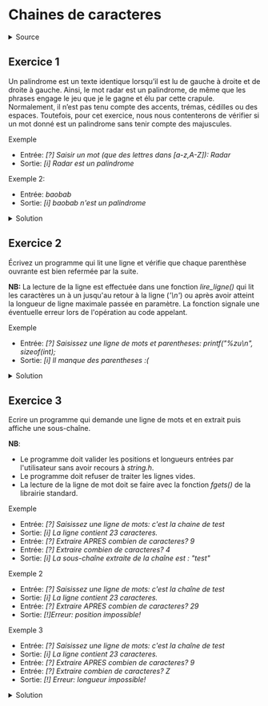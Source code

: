 # Chaines de caracteres
<details>
<summary>Source</summary>
(https://zestedesavoir.com/tutoriels/755/le-langage-c-1/1043_aggregats-memoire-et-fichiers/4283_les-chaines-de-caracteres/)
</details>

## Exercice 1
Un palindrome est un texte identique lorsqu’il est lu de gauche à droite et de droite à gauche. Ainsi, le mot radar est un palindrome, de même que les phrases engage le jeu que je le gagne et élu par cette crapule. Normalement, il n’est pas tenu compte des accents, trémas, cédilles ou des espaces. Toutefois, pour cet exercice, nous nous contenterons de vérifier si un mot donné est un palindrome sans tenir compte des majuscules.

Exemple
- Entrée: _[?] Saisir un mot (que des lettres dans [a-z,A-Z]): Radar_
- Sortie: _[i] Radar est un palindrome_

Exemple 2:
- Entrée: _baobab_
- Sortie: _[i] baobab n'est un palindrome_

<details>
<summary>Solution</summary>

~~~cpp

#include <stdio.h>
#include <stdbool.h>
#include <ctype.h>

// test si la chaine passée en argument est un palindrome
bool palindrome(char *s) {
    size_t len = 0;

    // calcul de la longueur de la chaine
    while (s[len] != '\0') ++len;

    // test de la symétrie des caractères
    for (size_t i = 0; i < len; ++i)
        if (s[i] != s[len - 1 - i]) return false;

    return true;
}

int main() {
    char str[100], upstr[100];
    int i;

    // mot à saisir
    printf("[?] Saisir un mot (que des lettres dans [a-z,A-Z]): ");
    scanf("%99s", str);

    // conversion en majuscules
    for (i = 0; i < 99; i++) upstr[i] = toupper(str[i]);

    // test du palindrome sur le mot en majuscules
    if (palindrome(upstr)) printf("[i] %s est un palindrome\n", str);
    else printf("[i] %s n'est pas un palindrome\n", str);

    return 0;
}

~~~
</details>

## Exercice 2
Écrivez un programme qui lit une ligne et vérifie que chaque parenthèse ouvrante est bien refermée par la suite.
 
**NB:** La lecture de la ligne est effectuée dans une fonction _lire_ligne()_ qui lit les caractères un à un jusqu'au retour à la ligne (_'\n'_) ou après avoir atteint la longueur de ligne maximale passée en paramètre. La fonction signale une éventuelle erreur lors de l'opération au code appelant.

Exemple
- Entrée: _[?] Saisissez une ligne de mots et parentheses: printf("%zu\n", sizeof(int);_
- Sortie: _[i] Il manque des parentheses :(_

<details>
<summary>Solution</summary>

~~~cpp

#include <stdio.h>
#include <stdbool.h>

// Wikipedia: "Lisp (historically LISP, an abbreviation of "list processing") is a family of programming languages
//             with a long history and a distinctive, fully parenthesized"
// Anecdote: certains interprètent "lisp" comme "Lot of Idiot and Stupid Parenthesis"... :o 

bool lire_ligne(char *chaine, size_t max) {
    size_t i;

    for (i = 0; i < max - 1; ++i) {
        char c;

        if (scanf("%c", &c) != 1) return false;
        else if (c == '\n') break;

        chaine[i] = c;
    }

    chaine[i] = '\0';
    return true;
}

int main(void) {
    char s[255];

    printf("Saisissez une ligne de mots et parentheses: ");

    if (!lire_ligne(s, sizeof s)) {
        printf("[!] Erreur lors de la saisie.\n");
        return -1;
    }

    int n = 0;

    for (char *t = s; *t != '\0'; ++t) {
        if (*t == '(') ++n;
        else if (*t == ')') --n;

        if (n < 0) break;
    }

    if (n == 0) printf("[i] Le compte est bon :)\n");
    else printf("[i] Il manque des parentheses :(\n");

    return 0;
}

~~~
</details>

## Exercice 3
Ecrire un programme qui demande une ligne de mots et en extrait puis affiche une sous-chaîne.

**NB**:
- Le programme doit valider les positions et longueurs entrées par l'utilisateur sans avoir recours à _string.h_.
- Le programme doit refuser de traiter les lignes vides.
- La lecture de la ligne de mot doit se faire avec la fonction _fgets()_ de la librairie standard.

Exemple
- Entrée: _[?] Saisissez une ligne de mots: c'est la chaine de test_
- Sortie: _[i] La ligne contient 23 caracteres._
- Entrée: _[?] Extraire APRES combien de caracteres? 9_
- Entrée: _[?] Extraire combien de caracteres? 4_
- Sortie: _[i] La sous-chaîne extraite de la chaîne est : "test"_

Exemple 2
- Entrée: _[?] Saisissez une ligne de mots: c'est la chaîne de test_
- Sortie: _[i] La ligne contient 23 caracteres._
- Entrée: _[?] Extraire APRES combien de caracteres? 29_
- Sortie: _[!]Erreur: position impossible!_

Exemple 3
- Entrée: _[?] Saisissez une ligne de mots: c'est la chaîne de test_
- Sortie: _[i] La ligne contient 23 caracteres._
- Entrée: _[?] Extraire APRES combien de caracteres? 9_
- Entrée: _[?] Extraire combien de caracteres? Z_
- Sortie: _[!] Erreur: longueur impossible!_

<details>
<summary>Solution</summary>

~~~cpp

#include <stdio.h>

int main() {
    char str[100], sstr[100]; // Input string and extracted substring
    int pos = -1, l = 0, ll = 0, c = 0; // Position, lengths of string and substring, counter

    printf("\n\nExtract a substring from a given string:\n"); // Information about the task
    printf("----------------------------------------\n");

    // Get a string from the standard input
    printf("[?] Saisissez une ligne de mots: ");
    fgets(str, sizeof str, stdin);
    while (!(str[ll] == '\n' || str[ll] == '\0')) ll++;
    str[ll] = '\0'; // Remove '\n' if any

    printf("[i] La ligne contient %d caracteres.\n", ll);
    if (ll == 0) {
        printf("[!] Erreur: ligne vide!\n");
        return -1; // Stopped execution
    }

    // Get the starting position of substring
    printf("[?] Extraire APRES combien de caracteres? ");
    pos = -1;
    if (scanf("%d", &pos) == 0 || pos < 0 || pos >= ll) {
        printf("[!] Erreur: position impossible!\n");
        return -1; // Stopped execution
    }

    printf("[?] Extraire combien de caracteres? ");
    // Get the length of the substring
    if (scanf("%d", &l) == 0 || l <= 0 || l >= (ll - pos)) {
        printf("[!] Erreur: longueur impossible!\n");
        return -1; // Stopped execution
    }

    // Extracting the substring
    while (c < l) {
        sstr[c] = str[pos + c]; // Copy characters from the specified position
        c++;
    }
    sstr[c] = '\0'; // end of the substring
    printf("[i] La sous-chaîne extraite de la chaîne est : \"%s\" \n\n", sstr); // Display the extracted substring

    return 0; // Successful execution
}


~~~
</details>
